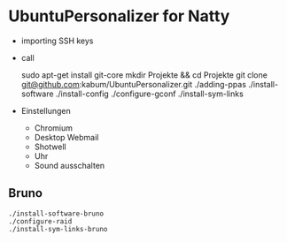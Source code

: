 UbuntuPersonalizer for Natty
============================

* importing SSH keys
* call

	sudo apt-get install git-core
	mkdir Projekte && cd Projekte
	git clone git@github.com:kabum/UbuntuPersonalizer.git
	./adding-ppas
	./install-software
	./install-config
	./configure-gconf
	./install-sym-links

* Einstellungen
	* Chromium
	* Desktop Webmail
	* Shotwell
	* Uhr
	* Sound ausschalten

Bruno
-----

	./install-software-bruno
	./configure-raid
	./install-sym-links-bruno

